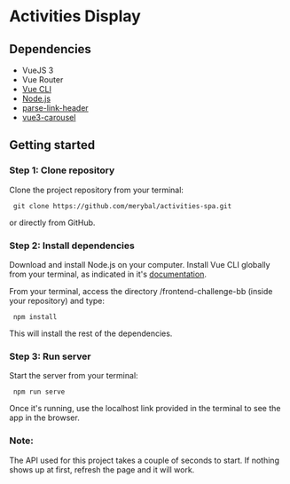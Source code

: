 # Activities Display

## Dependencies
- VueJS 3
- Vue Router
- [Vue CLI](https://cli.vuejs.org/)
- [Node.js](https://nodejs.org/es/)
- [parse-link-header](https://www.npmjs.com/package/parse-link-header)
- [vue3-carousel](https://www.npmjs.com/package/vue3-carousel)

## Getting started

### Step 1: Clone repository
Clone the project repository from your terminal:
```
 git clone https://github.com/merybal/activities-spa.git
```
or directly from GitHub.

### Step 2: Install dependencies
Download and install Node.js on your computer.
Install Vue CLI globally from your terminal, as indicated in it's [documentation](https://cli.vuejs.org/). 

From your terminal, access the directory /frontend-challenge-bb (inside your repository) and type:
```
 npm install
```
This will install the rest of the dependencies.

### Step 3: Run server
Start the server from your terminal:
```
 npm run serve
```
Once it's running, use the localhost link provided in the terminal to see the app in the browser. 

### Note:
The API used for this project takes a couple of seconds to start. If nothing shows up at first, refresh the page and it will work.
